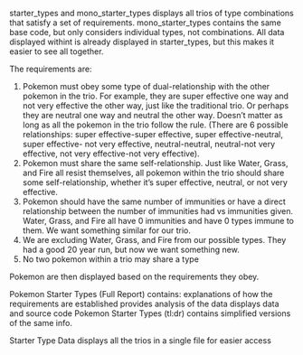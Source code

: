 starter_types and mono_starter_types displays all trios of type combinations that satisfy a set of requirements.
mono_starter_types contains the same base code, but only considers individual types, not combinations. 
All data displayed withint is already displayed in starter_types, but this makes it easier to see all together.

The requirements are:
1. Pokemon must obey some type of dual-relationship with the other pokemon in the trio. For example, they are super effective one way and not very effective the other way, just like the traditional trio. Or perhaps they are neutral one way and neutral the other way. Doesn’t matter as long as all the pokemon in the trio follow the rule. (There are 6 possible relationships: super effective-super effective, super effective-neutral, super effective- not very effective, neutral-neutral, neutral-not very effective, not very effective-not very effective).
2. Pokemon must share the same self-relationship. Just like Water, Grass, and Fire all resist themselves, all pokemon within the trio should share some self-relationship, whether it’s super effective, neutral, or not very effective. 
3. Pokemon should have the same number of immunities or have a direct relationship between the number of immunities had vs immunities given. Water, Grass, and Fire all have 0 immunities and have 0 types immune to them. We want something similar for our trio.
4. We are excluding Water, Grass, and Fire from our possible types. They had a good 20 year run, but now we want something new.
5. No two pokemon within a trio may share a type

Pokemon are then displayed based on the requirements they obey.


Pokemon Starter Types (Full Report) contains:
  explanations of how the requirements are established
  provides analysis of the data
  displays data and source code
Pokemon Starter Types (tl:dr) contains simplified versions of the same info.

Starter Type Data displays all the trios in a single file for easier access

